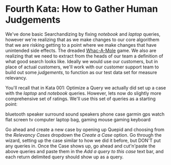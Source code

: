 # Fourth Kata: How to Gather Human Judgements

We've done basic Searchandizing by fixing _notebook_ and _laptop_ queries, however we're realizing that as we make changes to our core algorithem that we are risking getting to a point where we make changes that have unintended side effects.  The dreaded [Whac-A-Mole](https://en.wikipedia.org/wiki/Whac-A-Mole) game.  We also are realizing that we need to extract from the heads of our team a definition of what good search looks like.  Ideally we would use our customers, but in place of actual customers, we'll work with our customer support team to build out some *judgements*, to function as our test data set for measure relevancy.  

You'll recall that in Kata 001: Optimize a Query we actually did set up a case with the _laptop_ and _notebook_ queries.  However, lets now do slightly more comprehensive set of ratings.   We'll use this set of queries as a starting point:

bluetooth speaker
surround sound speakers
phone case
garmin
gps watch
flat screen tv
computer
laptop bag,
gaming mouse
gaming keyboard

Go ahead and create a new case by opening up Quepid and choosing from the _Relevancy Cases_ dropdown the _Create a Case_ option.  Go through the wizard, setting up the case similar to how we did it before, but DON'T put any queries in.  Once the Case shows up, go ahead and cut'n'paste the above queries and paste them in the _Add a query to this case_ text bar, and each return delimited query should show up as a query.
